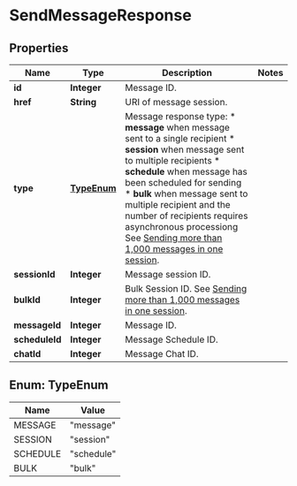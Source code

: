 
# SendMessageResponse

## Properties
Name | Type | Description | Notes
------------ | ------------- | ------------- | -------------
**id** | **Integer** | Message ID. | 
**href** | **String** | URI of message session. | 
**type** | [**TypeEnum**](#TypeEnum) | Message response type: * **message** when message sent to a single recipient * **session** when message sent to multiple recipients * **schedule** when message has been scheduled for sending * **bulk** when message sent to multiple recipient and the number of recipients requires asynchronous processiong See [Sending more than 1,000 messages in one session](http://docs.textmagictesting.com/#section/Tutorials/Sending-more-than-1000-messages-in-one-session).  | 
**sessionId** | **Integer** | Message session ID. | 
**bulkId** | **Integer** | Bulk Session ID. See [Sending more than 1,000 messages in one session](http://docs.textmagictesting.com/#section/Tutorials/Sending-more-than-1000-messages-in-one-session). | 
**messageId** | **Integer** | Message ID. | 
**scheduleId** | **Integer** | Message Schedule ID. | 
**chatId** | **Integer** | Message Chat ID. | 


<a name="TypeEnum"></a>
## Enum: TypeEnum
Name | Value
---- | -----
MESSAGE | &quot;message&quot;
SESSION | &quot;session&quot;
SCHEDULE | &quot;schedule&quot;
BULK | &quot;bulk&quot;



